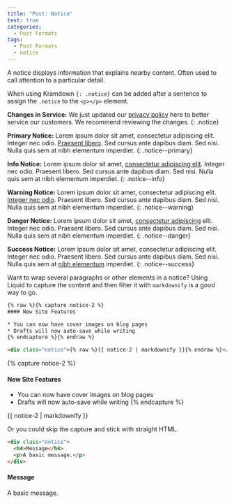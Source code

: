 ```yaml
---
title: "Post: Notice"
test: true
categories:
  - Post Formats
tags:
  - Post Formats
  - notice
---
```


A notice displays information that explains nearby content. Often used to call
attention to a particular detail.

When using Kramdown `{: .notice}` can be added after a sentence to assign the
`.notice` to the `<p></p>` element.

**Changes in Service:** We just updated our [privacy policy](#) here to better
service our customers. We recommend reviewing the changes. {: .notice}

**Primary Notice:** Lorem ipsum dolor sit amet, consectetur adipiscing elit.
Integer nec odio. [Praesent libero](#). Sed cursus ante dapibus diam. Sed nisi.
Nulla quis sem at nibh elementum imperdiet. {: .notice--primary}

**Info Notice:** Lorem ipsum dolor sit amet, [consectetur adipiscing elit](#).
Integer nec odio. Praesent libero. Sed cursus ante dapibus diam. Sed nisi. Nulla
quis sem at nibh elementum imperdiet. {: .notice--info}

**Warning Notice:** Lorem ipsum dolor sit amet, consectetur adipiscing elit.
[Integer nec odio](#). Praesent libero. Sed cursus ante dapibus diam. Sed nisi.
Nulla quis sem at nibh elementum imperdiet. {: .notice--warning}

**Danger Notice:** Lorem ipsum dolor sit amet, [consectetur adipiscing](#) elit.
Integer nec odio. Praesent libero. Sed cursus ante dapibus diam. Sed nisi. Nulla
quis sem at nibh elementum imperdiet. {: .notice--danger}

**Success Notice:** Lorem ipsum dolor sit amet, consectetur adipiscing elit.
Integer nec odio. Praesent libero. Sed cursus ante dapibus diam. Sed nisi. Nulla
quis sem at [nibh elementum](#) imperdiet. {: .notice--success}

Want to wrap several paragraphs or other elements in a notice? Using Liquid to
capture the content and then filter it with `markdownify` is a good way to go.

```html
{% raw %}{% capture notice-2 %}
#### New Site Features

* You can now have cover images on blog pages
* Drafts will now auto-save while writing
{% endcapture %}{% endraw %}

<div class="notice">{% raw %}{{ notice-2 | markdownify }}{% endraw %}</div>
```

{% capture notice-2 %}

#### New Site Features

- You can now have cover images on blog pages
- Drafts will now auto-save while writing {% endcapture %}

<div class="notice">
  {{ notice-2 | markdownify }}
</div>

Or you could skip the capture and stick with straight HTML.

```html
<div class="notice">
  <h4>Message</h4>
  <p>A basic message.</p>
</div>
```

<div class="notice">
  <h4>Message</h4>
  <p>A basic message.</p>
</div>
